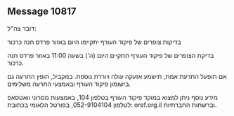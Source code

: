 ## Message 10817

דובר צה"ל:

בדיקות צופרים של פיקוד העורף יתקיימו היום באזור פרדס חנה כרכור

בדיקת הצופרים של פיקוד העורף תתקיים היום (ה') בשעה 11:00 באזור פרדס חנה כרכור.

אם תופעל התרעת אמת, תישמע אזעקה עולה ויורדת נוספת.
במקביל, תופץ התרעה גם בישומון פיקוד העורף ובאמצעי התרעה משלימים.

מידע נוסף ניתן למצוא במוקד פיקוד העורף בטלפון 104, באמצעות מסרוני וואטסאפ לטלפון 052-9104104, בפורטל הלאומי בכתובת: oref.org.il וברשתות החברתיות.

